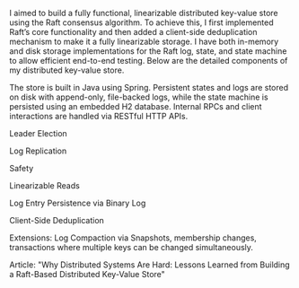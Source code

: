 I aimed to build a fully functional, linearizable distributed key-value store using the Raft consensus algorithm. To achieve this, I first implemented Raft’s core functionality and then added a client-side deduplication mechanism to make it a fully linearizable storage. I have both in-memory and disk storage implementations for the Raft log, state, and state machine to allow efficient end-to-end testing. Below are the detailed components of my distributed key-value store.

The store is built in Java using Spring. Persistent states and logs are stored on disk with append-only, file-backed logs, while the state machine is persisted using an embedded H2 database. Internal RPCs and client interactions are handled via RESTful HTTP APIs.

Leader Election

Log Replication

Safety

Linearizable Reads

Log Entry Persistence via Binary Log

Client-Side Deduplication

Extensions: Log Compaction via Snapshots, membership changes, transactions where multiple keys can be changed simultaneously.

Article: "Why Distributed Systems Are Hard: Lessons Learned from Building a Raft-Based Distributed Key-Value Store"
